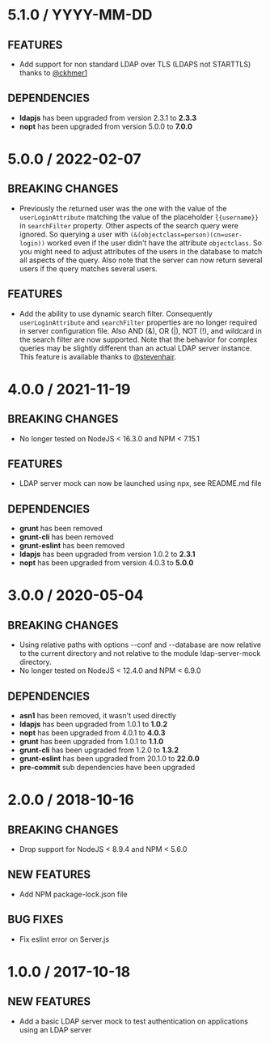 # 5.1.0 / YYYY-MM-DD

## FEATURES

- Add support for non standard LDAP over TLS (LDAPS not STARTTLS) thanks to [@ckhmer1](https://github.com/ckhmer1)

## DEPENDENCIES

- **ldapjs** has been upgraded from version 2.3.1 to **2.3.3**
- **nopt** has been upgraded from version 5.0.0 to **7.0.0**

# 5.0.0 / 2022-02-07

## BREAKING CHANGES

- Previously the returned user was the one with the value of the `userLoginAttribute` matching the value of the placeholder ̀`{{username}}` in `searchFilter` property. Other aspects of the search query were ignored. So querying a user with `(&(objectclass=person)(cn=user-login))` worked even if the user didn't have the attribute `objectclass`. So you might need to adjust attributes of the users in the database to match all aspects of the query. Also note that the server can now return several users if the query matches several users.

## FEATURES

- Add the ability to use dynamic search filter. Consequently `userLoginAttribute` and `searchFilter` properties are no longer required in server configuration file. Also AND (&), OR (|), NOT (!), and wildcard in the search filter are now supported. Note that the behavior for complex queries may be slightly different than an actual LDAP server instance. This feature is available thanks to [@stevenhair](https://github.com/stevenhair).

# 4.0.0 / 2021-11-19

## BREAKING CHANGES

- No longer tested on NodeJS &lt; 16.3.0 and NPM &lt; 7.15.1

## FEATURES

- LDAP server mock can now be launched using npx, see README.md file

## DEPENDENCIES

- **grunt** has been removed
- **grunt-cli** has been removed
- **grunt-eslint** has been removed
- **ldapjs** has been upgraded from version 1.0.2 to **2.3.1**
- **nopt** has been upgraded from version 4.0.3 to **5.0.0**

# 3.0.0 / 2020-05-04

## BREAKING CHANGES

- Using relative paths with options --conf and --database are now relative to the current directory and not relative to the module ldap-server-mock directory.
- No longer tested on NodeJS &lt; 12.4.0 and NPM &lt; 6.9.0

## DEPENDENCIES

- **asn1** has been removed, it wasn't used directly
- **ldapjs** has been upgraded from 1.0.1 to **1.0.2**
- **nopt** has been upgraded from 4.0.1 to **4.0.3**
- **grunt** has been upgraded from 1.0.1 to **1.1.0**
- **grunt-cli** has been upgraded from 1.2.0 to **1.3.2**
- **grunt-eslint** has been upgraded from 20.1.0 to **22.0.0**
- **pre-commit** sub dependencies have been upgraded

# 2.0.0 / 2018-10-16

## BREAKING CHANGES

- Drop support for NodeJS < 8.9.4 and NPM < 5.6.0

## NEW FEATURES

- Add NPM package-lock.json file

## BUG FIXES

- Fix eslint error on Server.js

# 1.0.0 / 2017-10-18

## NEW FEATURES

- Add a basic LDAP server mock to test authentication on applications using an LDAP server
